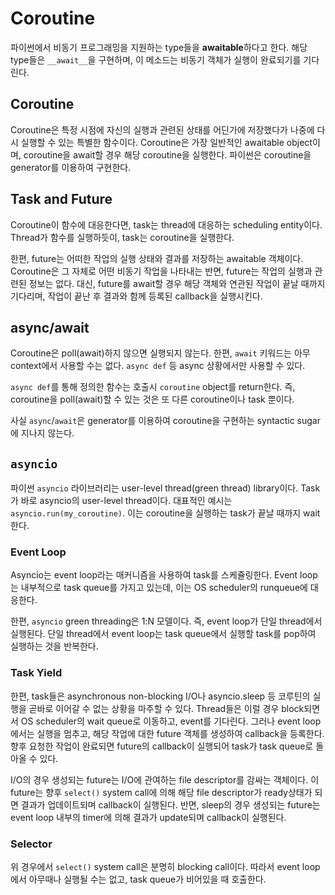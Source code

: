 # Coroutine

파이썬에서 비동기 프로그래밍을 지원하는 type들을 **awaitable**하다고 한다.
해당 type들은 `__await__`을 구현하며, 이 메소드는 비동기 객체가 실행이 완료되기를 기다린다.

## Coroutine

Coroutine은 특정 시점에 자신의 실행과 관련된 상태를 어딘가에 저장했다가 나중에 다시 실행할 수 있는 특별한 함수이다.
Coroutine은 가장 일반적인 awaitable object이며, coroutine을 await할 경우 해당 coroutine을 실행한다.
파이썬은 coroutine을 generator를 이용하여 구현한다.

## Task and Future

Coroutine이 함수에 대응한다면, task는 thread에 대응하는 scheduling entity이다.
Thread가 함수를 실행하듯이, task는 coroutine을 실행한다.

한편, future는 어떠한 작업의 실행 상태와 결과를 저장하는 awaitable 객체이다.
Coroutine은 그 자체로 어떤 비동기 작업을 나타내는 반면,
future는 작업의 실행과 관련된 정보는 없다.
대신, future를 await할 경우 해당 객체와 연관된 작업이 끝날 때까지 기다리며,
작업이 끝난 후 결과와 함께 등록된 callback을 실행시킨다.

## async/await

Coroutine은 poll(await)하지 않으면 실행되지 않는다.
한편, `await` 키워드는 아무 context에서 사용할 수는 없다.
`async def` 등 async 상황에서만 사용할 수 있다.

`async def`를 통해 정의한 함수는 호출시 `coroutine` object를 return한다.
즉, coroutine을 poll(await)할 수 있는 것은 또 다른 coroutine이나 task 뿐이다.

사실 `async`/`await`은 generator를 이용하여 coroutine을 구현하는 syntactic sugar에 지나지 않는다.

## `asyncio`

파이썬 `asyncio` 라이브러리는 user-level thread(green thread) library이다.
Task가 바로 asyncio의 user-level thread이다.
대표적인 예시는 `asyncio.run(my_coroutine)`. 이는 coroutine을 실행하는 task가 끝날 때까지 wait한다.

### Event Loop

Asyncio는 event loop라는 매커니즘을 사용하여 task를 스케쥴링한다.
Event loop는 내부적으로 task queue를 가지고 있는데,
이는 OS scheduler의 runqueue에 대응한다.

한편, `asyncio` green threading은 1:N 모델이다.
즉, event loop가 단일 thread에서 실행된다.
단일 thread에서 event loop는 task queue에서 실행할 task를 pop하여 실행하는 것을 반복한다.

### Task Yield

한편, task들은 asynchronous non-blocking I/O나 asyncio.sleep 등 코루틴의 실행을 곧바로 이어갈 수 없는 상황을 마주할 수 있다.
Thread들은 이럴 경우 block되면서 OS scheduler의 wait queue로 이동하고, event를 기다린다.
그러나 event loop에서는 실행을 멈추고, 해당 작업에 대한 future 객체를 생성하여 callback을 등록한다.
향후 요청한 작업이 완료되면 future의 callback이 실행되어 task가 task queue로 돌아올 수 있다.

I/O의 경우 생성되는 future는 I/O에 관여하는 file descriptor를 감싸는 객체이다.
이 future는 향후 `select()` system call에 의해 해당 file descriptor가 ready상태가 되면 결과가 업데이트되며 callback이 실행된다.
반면, sleep의 경우 생성되는 future는 event loop 내부의 timer에 의해 결과가 update되며 callback이 실행된다.

### Selector

위 경우에서 `select()` system call은 분명히 blocking call이다.
따라서 event loop에서 아무때나 실행될 수는 없고, task queue가 비어있을 때 호출한다.
